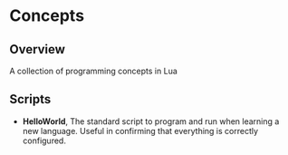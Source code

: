 # Concepts

## Overview
A collection of programming concepts in Lua <br>

## Scripts
* **HelloWorld**, The standard script to program and run when learning a new language. Useful in confirming that everything is correctly configured. <br>
